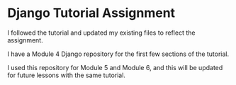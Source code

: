 <h1>Django Tutorial Assignment</h1>

I followed the tutorial and updated my existing files to reflect the assignment.

I have a Module 4 Django repository for the first few sections of the tutorial.

I used this repository for Module 5 and Module 6, and this will be updated for future lessons with the same tutorial.
